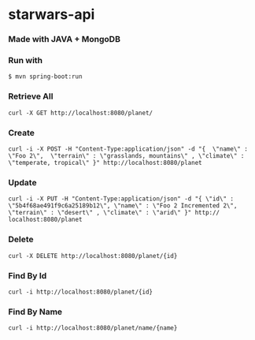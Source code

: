 # starwars-api

### Made with JAVA + MongoDB

### Run with 
`$ mvn spring-boot:run`

### Retrieve All
`curl -X GET http://localhost:8080/planet/`

### Create
`curl -i -X POST -H "Content-Type:application/json" -d "{  \"name\" : \"Foo 2\",  \"terrain\" : \"grasslands, mountains\" , \"climate\" : \"temperate, tropical\" }" http://localhost:8080/planet`

### Update
`curl -i -X PUT -H "Content-Type:application/json" -d "{ \"id\" : \"5b4f68ae491f9c6a25189b12\", \"name\" : \"Foo 2 Incremented 2\",  \"terrain\" : \"desert\" , \"climate\" : \"arid\" }" http://
localhost:8080/planet`

### Delete
`curl -X DELETE http://localhost:8080/planet/{id}`

### Find By Id
`curl -i http://localhost:8080/planet/{id}`

### Find By Name
`curl -i http://localhost:8080/planet/name/{name}`
